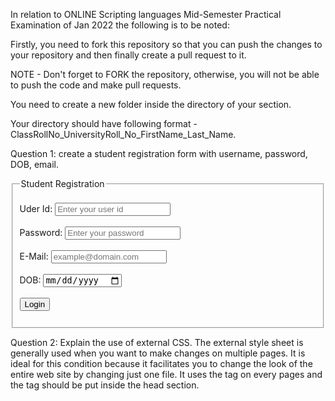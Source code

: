 In relation to ONLINE Scripting languages Mid-Semester Practical Examination of Jan 2022 the following is to be noted:

Firstly, you need to fork this repository so that you can push the changes to your repository and then finally create a pull request to it.

NOTE - Don't forget to FORK the repository, otherwise, you will not be able to push the code and make pull requests.

You need to create a new folder inside the directory of your section.

Your directory should have following format - ClassRollNo_UniversityRoll_No_FirstName_Last_Name.

Question 1: create a student registration form with username, password, DOB, email.
<!DOCTYPE html>
<html>
  <head>
    <title>Coder_UK_07</title>
  </head>
  <body>
    <form action="Scripting_4b.html">
      <fieldset>
        <legend>Student Registration</legend>
        <br />
        <label for="fname">Uder Id:</label>
        <input
          type="text"
          required
          placeholder="Enter your user id"
          id="fname"
          name="fname"
        /><br /><br />
        <label for="pass">Password:</label>
        <input
          type="password"
          placeholder="Enter your password"
          id="pass"
          name="pass"
        /><br /><br />
        <label for="mail">E-Mail:</label>
        <input
          type="email"
          id="mail"
          placeholder="example@domain.com"
          name="mail"
        /><br />
        <br />
        <label for="dob">DOB:</label>
        <input type="date" id="dob" /><br /><br />
        <button type="Login" value="Login">Login</button>
        <br /><br />
      </fieldset>
    </form>
  </body>
</html>


Question 2: Explain the use of external CSS.
The external style sheet is generally used when you want to make changes on multiple pages. It is ideal for this condition because it facilitates you to change the look of the entire web site by changing just one file. It uses the <link> tag on every pages and the <link> tag should be put inside the head section.
